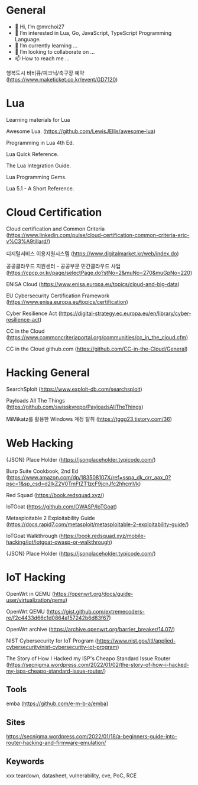 # General

- 👋 Hi, I’m @mrchoi27
- 👀 I’m interested in Lua, Go, JavaScript, TypeScript Programming Language.
- 🌱 I’m currently learning ...
- 💞️ I’m looking to collaborate on ...
- 📫 How to reach me ...

행복도시 바비큐/피크닉/축구장 예약 (https://www.maketicket.co.kr/event/GD7120)

<!---
mrchoi27/mrchoi27 is a ✨ special ✨ repository because its `README.md` (this file) appears on your GitHub profile.
You can click the Preview link to take a look at your changes.
--->

# Lua

Learning materials for Lua

Awesome Lua. (https://github.com/LewisJEllis/awesome-lua)

Programming in Lua 4th Ed.

Lua Quick Reference.

The Lua Integration Guide.

Lua Programming Gems.

Lua 5.1 - A Short Reference.


# Cloud Certification

Cloud certification and Common Criteria (https://www.linkedin.com/pulse/cloud-certification-common-criteria-eric-v%C3%A9tillard/)

디지털서비스 이용지원시스템 (https://www.digitalmarket.kr/web/index.do)

공공클라우드 지원센터 - 공공부문 민간클라우드 사업 (https://cpcp.or.kr/page/selectPage.do?stNo=2&muNo=270&muGpNo=220)

ENISA Cloud (https://www.enisa.europa.eu/topics/cloud-and-big-data)

EU Cybersecurity Certification Framework (https://www.enisa.europa.eu/topics/certification)

Cyber Resilience Act (https://digital-strategy.ec.europa.eu/en/library/cyber-resilience-act)

CC in the Cloud (https://www.commoncriteriaportal.org/communities/cc_in_the_cloud.cfm)

CC in the Cloud github.com (https://github.com/CC-in-the-Cloud/General)

# Hacking General

SearchSploit (https://www.exploit-db.com/searchsploit)

Payloads All The Things (https://github.com/swisskyrepo/PayloadsAllTheThings)

MiMikatz를 활용한 Windows 계정 탈취 (https://tggg23.tistory.com/36)

# Web Hacking

{JSON} Place Holder (https://jsonplaceholder.typicode.com/)

Burp Suite Cookbook, 2nd Ed (https://www.amazon.com/dp/183508107X/ref=sspa_dk_crr_aax_0?psc=1&sp_csd=d2lkZ2V0TmFtZT1zcF9jcnJfc2hhcmVk)

Red Squad (https://book.redsquad.xyz/)

IoTGoat (https://github.com/OWASP/IoTGoat)

Metasploitable 2 Exploitability Guide (https://docs.rapid7.com/metasploit/metasploitable-2-exploitability-guide/)

IoTGoat Walkthrough (https://book.redsquad.xyz/mobile-hacking/iot/iotgoat-owasp-or-walkthrough)

{JSON} Place Holder (https://jsonplaceholder.typicode.com/)


# IoT Hacking

OpenWrt in QEMU (https://openwrt.org/docs/guide-user/virtualization/qemu)

OpenWrt QEMU (https://gist.github.com/extremecoders-re/f2c4433d66c1d0864a157242b6d83f67)

OpenWrt archive (https://archive.openwrt.org/barrier_breaker/14.07/)

NIST Cybersecurity for IoT Program (https://www.nist.gov/itl/applied-cybersecurity/nist-cybersecurity-iot-program)

The Story of How I Hacked my ISP's Cheapo Standard Issue Router (https://secnigma.wordpress.com/2022/01/02/the-story-of-how-i-hacked-my-isps-cheapo-standard-issue-router/)

## Tools

emba (https://github.com/e-m-b-a/emba)

## Sites

https://secnigma.wordpress.com/2022/01/18/a-beginners-guide-into-router-hacking-and-firmware-emulation/


## Keywords

xxx teardown, datasheet, vulnerability, cve, PoC, RCE
